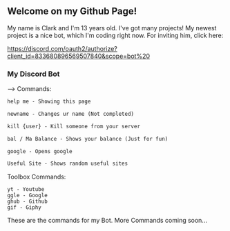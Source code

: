 ## Welcome on my Github Page!

My name is Clark and I'm 13 years old. I've got many projects! My newest project is a nice bot, which I'm coding right now. 
For inviting him, click here:

https://discord.com/oauth2/authorize?client_id=833680896569507840&scope=bot%20

### My Discord Bot

--> Commands:
```markdown
help me - Showing this page

newname - Changes ur name (Not completed)

kill {user} - Kill someone from your server

bal / Ma Balance - Shows your balance (Just for fun)

google - Opens google

Useful Site - Shows random useful sites

```
Toolbox Commands:

```
yt - Youtube
ggle - Google
ghub - Github
gif - Giphy

```
These are the commands for my Bot. More Commands coming soon...
